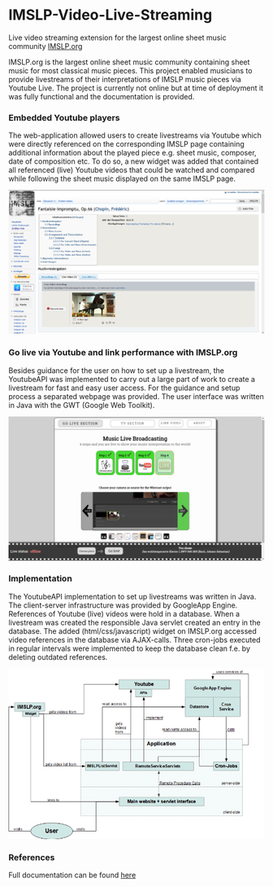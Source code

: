 # IMSLP-Video-Live-Streaming
Live video streaming extension for the largest online sheet music community [IMSLP.org](https://www.imslp.org)

IMSLP.org is the largest online sheet music community containing sheet music for most classical music pieces.
This project enabled musicians to provide livestreams of their interpretations of IMSLP music pieces via Youtube Live.
The project is currently not online but at time of deployment it was fully functional and the documentation is provided.

### Embedded Youtube players

The web-application allowed users to create livestreams via Youtube which were directly referenced on the corresponding IMSLP page 
containing additional information about the played piece e.g. sheet music, composer, date of composition etc.
To do so, a new widget was added that contained all referenced (live) Youtube videos that could be watched and compared while following 
the sheet music displayed on the same IMSLP page.

![alt IMSLP-Embed](https://raw.githubusercontent.com/MrStonebreaker/IMSLP-Video-Live-Streaming/master/IMSLP-Embed.png)

### Go live via Youtube and link performance with IMSLP.org

Besides guidance for the user on how to set up a livestream, the YoutubeAPI was implemented to carry out a large part of work to create a livestream for fast and easy user access. For the guidance and setup process a separated webpage was provided. The user interface was written in Java with the GWT (Google Web Toolkit). 

![alt GoLiveSection](https://raw.githubusercontent.com/MrStonebreaker/IMSLP-Video-Live-Streaming/master/GoLiveSection.png)


### Implementation

The YoutubeAPI implementation to set up livestreams was written in Java. The client-server infrastructure was provided by GoogleApp Engine.
References of Youtube (live) videos were hold in a database. When a livestream was created the responsible Java servlet created an entry in the database. 
The added (html/css/javascript) widget on IMSLP.org accessed video references in the database via AJAX-calls. 
Three cron-jobs executed in regular intervals were implemented to keep the database clean f.e. by deleting outdated references.


![alt ApplicationOverview](https://raw.githubusercontent.com/MrStonebreaker/IMSLP-Video-Live-Streaming/master/Overview.png)


### References

Full documentation can be found [here](https://raw.githubusercontent.com/MrStonebreaker/IMSLP-Video-Live-Streaming/master/Bachelorarbeit_Thomas_Steinbrecher.pdf)
